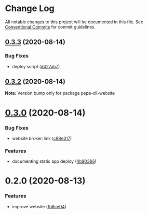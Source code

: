 # Change Log

All notable changes to this project will be documented in this file.
See [Conventional Commits](https://conventionalcommits.org) for commit guidelines.

## [0.3.3](https://github.com/ttoss/pepe-cli/compare/v0.3.2...v0.3.3) (2020-08-14)

### Bug Fixes

- deploy script ([d427ab7](https://github.com/ttoss/pepe-cli/commit/d427ab71d3af812b72099651ad0e95058e8e9e10))

## [0.3.2](https://github.com/ttoss/pepe-cli/compare/v0.3.1...v0.3.2) (2020-08-14)

**Note:** Version bump only for package pepe-cli-website

# [0.3.0](https://github.com/ttoss/pepe-cli/compare/v0.2.0...v0.3.0) (2020-08-14)

### Bug Fixes

- website broken link ([c88e317](https://github.com/ttoss/pepe-cli/commit/c88e317788c45dd7f96bf284a969afe94ef5a5f2))

### Features

- documenting static app deploy ([4b80396](https://github.com/ttoss/pepe-cli/commit/4b803965a100c3abb9518044bc8c4e98578a6c2c))

# 0.2.0 (2020-08-13)

### Features

- improve website ([fb8ce04](https://github.com/ttoss/pepe-cli/commit/fb8ce042adc5d10f7a963f3787eb6243f2d35bd2))
